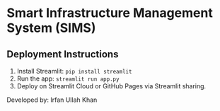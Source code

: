# Smart Infrastructure Management System (SIMS)
## Deployment Instructions
1. Install Streamlit: `pip install streamlit`
2. Run the app: `streamlit run app.py`
3. Deploy on Streamlit Cloud or GitHub Pages via Streamlit sharing.

Developed by: Irfan Ullah Khan
